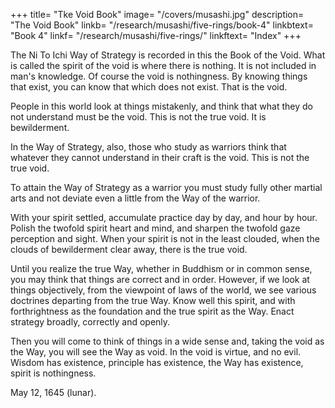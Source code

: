 +++
title=  "Tke Void Book"
image=  "/covers/musashi.jpg"
description=  "The Void Book"
linkb=  "/research/musashi/five-rings/book-4"
linkbtext=  "Book 4"
linkf=  "/research/musashi/five-rings/"
linkftext=  "Index"
+++


The Ni To Ichi Way of Strategy is recorded in this the Book of the Void.
What is called the spirit of the void is where there is nothing. It is not included in man's knowledge. Of course the void is nothingness. By knowing things that exist, you can know that which does not exist. That
is the void.

People in this world look at things mistakenly, and think that what they do not understand must be the void. This is not the true void. It is bewilderment.

In the Way of Strategy, also, those who study as warriors think that whatever they cannot understand in their craft is the void. This is not the true void.

To attain the Way of Strategy as a warrior you must study fully other martial arts and not deviate even a little from the Way of the warrior. 

With your spirit settled, accumulate practice day by day, and hour by hour. Polish the twofold spirit heart and mind, and sharpen the twofold gaze perception and sight. When your spirit is not in the least clouded, when the clouds of bewilderment clear away, there is the true void.

Until you realize the true Way, whether in Buddhism or in common sense, you may think that things are correct and in order. However, if we look at things objectively, from the viewpoint of laws of the world, we see various doctrines departing from the true Way. Know well this spirit, and with forthrightness as the foundation and the true spirit as the Way.
Enact strategy broadly, correctly and openly.

Then you will come to think of things in a wide sense and, taking the void as the Way, you will see the Way as void.
In the void is virtue, and no evil. Wisdom has existence, principle has existence, the Way has existence, spirit is nothingness.

May 12, 1645 (lunar)<!--
12th day of the 5th month 1645 , second year of Shoho (1645) -->.
<!-- Teruro Magonojo -->
